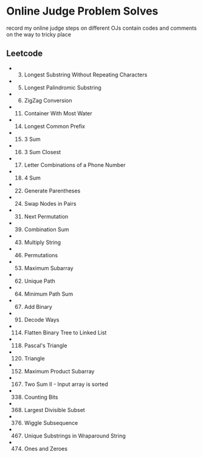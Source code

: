 # Online Judge Problem Solves

record my online judge steps on different OJs
contain codes and comments on the way to tricky place

## Leetcode

- 3. Longest Substring Without Repeating Characters
- 5. Longest Palindromic Substring
- 6. ZigZag Conversion
- 11. Container With Most Water
- 14. Longest Common Prefix
- 15. 3 Sum
- 16. 3 Sum Closest
- 17. Letter Combinations of a Phone Number
- 18. 4 Sum
- 22. Generate Parentheses
- 24. Swap Nodes in Pairs
- 31. Next Permutation
- 39. Combination Sum
- 43. Multiply String
- 46. Permutations
- 53. Maximum Subarray
- 62. Unique Path
- 64. Minimum Path Sum
- 67. Add Binary
- 91. Decode Ways
- 114. Flatten Binary Tree to Linked List
- 118. Pascal's Triangle
- 120. Triangle
- 152. Maximum Product Subarray
- 167. Two Sum II - Input array is sorted
- 338. Counting Bits
- 368. Largest Divisible Subset
- 376. Wiggle Subsequence
- 467. Unique Substrings in Wraparound String
- 474. Ones and Zeroes

